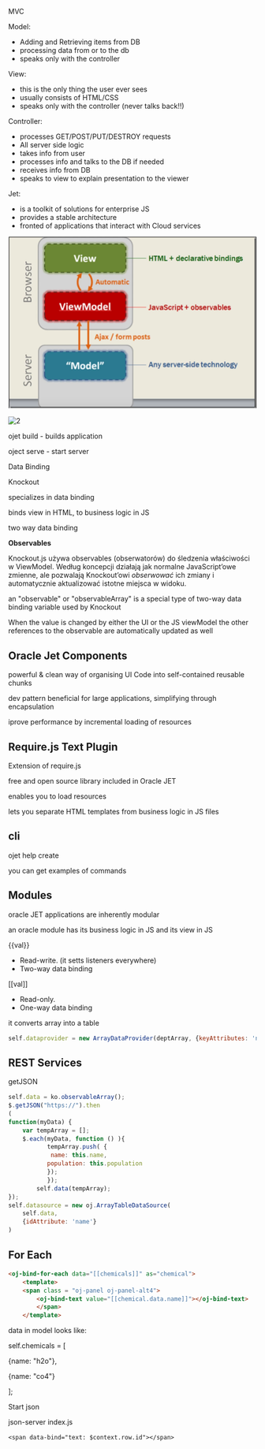 MVC

Model:

- Adding and Retrieving items from DB
- processing data from or to the db
- speaks only with the controller

View:

- this is the only thing the user ever sees
- usually consists of HTML/CSS
- speaks only with the controller (never talks back!!)

Controller:

- processes GET/POST/PUT/DESTROY requests
- All server side logic
- takes info from user
- processes info and talks to the DB if needed
- receives info from DB
- speaks to view to explain presentation to the viewer



Jet:

-  is a toolkit of solutions for enterprise JS
- provides a stable architecture 
- fronted of applications that interact with Cloud services



![1](img\1.PNG)



![2](C:\Project\jet-tutorial\img\2.PNG)

ojet build - builds application

oject serve - start server



Data Binding

Knockout

specializes in data binding

binds view in HTML, to business logic in JS

two way data binding



**Observables**

Knockout.js używa observables (obserwatorów) do śledzenia właściwości  w ViewModel. Według koncepcji działają jak normalne JavaScript’owe  zmienne, ale pozwalają Knockout’owi *obserwować* ich zmiany i automatycznie aktualizować istotne miejsca w widoku.

an "observable" or "observableArray" is a special type of two-way data binding variable used by Knockout

When the value is changed by either the UI or the JS viewModel the other references to the observable are automatically updated as well



## Oracle Jet Components

powerful & clean way of organising UI Code into self-contained reusable chunks

dev pattern beneficial for large applications, simplifying through encapsulation

iprove performance by incremental loading of resources



## Require.js Text Plugin

Extension of require.js

free and open source library included in Oracle JET

enables you to load resources

lets you separate HTML templates from business logic in JS files



## cli 

ojet help create

you can get examples of commands 

## Modules

oracle JET applications are inherently modular

an oracle module has its business logic in JS and its view in JS

{{val}}

- Read-write. (it setts listeners everywhere)
- Two-way data binding

[[val]]

- Read-only. 
- One-way data binding

it converts array into a table  

```javascript
self.dataprovider = new ArrayDataProvider(deptArray, {keyAttributes: 'name', implicitSort: [{attribute: 'name', direction: 'ascending'}]});
```

## REST Services

getJSON

```javascript
self.data = ko.observableArray();
$.getJSON("https://").then
(
function(myData) {
    var tempArray = [];
    $.each(myData, function () ){
           tempArray.push( {
          	name: this.name,
           population: this.population
           });
           });
		self.data(tempArray);
});
self.datasource = new oj.ArrayTableDataSource(
	self.data,
    {idAttribute: 'name'}
)
```

## For Each

```html
<oj-bind-for-each data="[[chemicals]]" as="chemical">
    <template>
    <span class = "oj-panel oj-panel-alt4">
        <oj-bind-text value="[[chemical.data.name]]"></oj-bind-text> 
        </span>
    </template>
```

data in model looks like:

self.chemicals = [

{name: "h2o"},

{name: "co4"}

];

Start json 

json-server index.js

```
<span data-bind="text: $context.row.id"></span>
```

